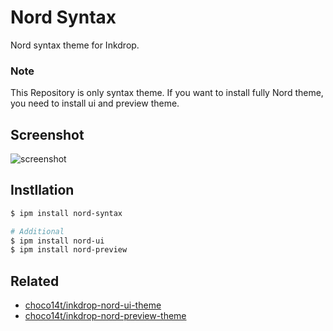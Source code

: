 # Nord Syntax

Nord syntax theme for Inkdrop.

### Note

This Repository is only syntax theme. If you want to install fully Nord theme, you need to install ui and preview theme.

## Screenshot

![screenshot](https://github.com/choco14t/inkdrop-nord-syntax-theme/blob/master/Screenshot.png)

## Instllation

```sh
$ ipm install nord-syntax

# Additional
$ ipm install nord-ui
$ ipm install nord-preview
```

## Related

* [choco14t/inkdrop-nord-ui-theme](https://github.com/choco14t/inkdrop-nord-ui-theme)
* [choco14t/inkdrop-nord-preview-theme](https://github.com/choco14t/inkdrop-nord-preview-theme)
